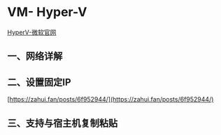 # VM- Hyper-V

[HyperV-微软官网](https://learn.microsoft.com/zh-cn/windows-server/virtualization/hyper-v/hyper-v-overview)

## 一、网络详解

## 二、设置固定IP

[https://zahui.fan/posts/6f952944/](https://zahui.fan/posts/6f952944/)

## 三、支持与宿主机复制粘贴

